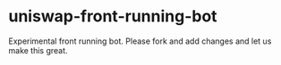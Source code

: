 # uniswap-front-running-bot
Experimental front running bot. Please fork and add changes and let us make this great.
